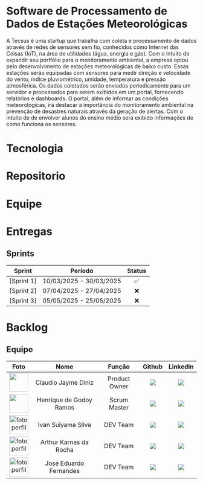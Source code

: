 # Software de Processamento de Dados de Estações Meteorológicas

A Tecsus é uma startup que trabalha com coleta e processamento de dados através de redes de sensores sem fio, conhecidos como Internet das Coisas (IoT), na área de utilidades (água, energia e gás). Com o intuito de expandir seu portfólio para o monitoramento ambiental, a empresa optou pelo desenvolvimento de estações meteorológicas de baixo custo. Essas estações serão equipadas com sensores para medir direção e velocidade do vento, índice pluviométrico, umidade, temperatura e pressão atmosférica. Os dados coletados serão enviados periodicamente para um servidor e processados para serem exibidos em um portal, fornecendo relatórios e dashboards. O portal, além de informar as condições meteorológicas, irá destacar a importância do monitoramento ambiental na prevenção de desastres naturais através da geração de alertas. Com o intuito de de envolver alunos do ensino médio será exibido informações de como funciona os sensores.

# Tecnologia

# Repositorio

# Equipe

# Entregas
 
##  Sprints
| Sprint | Período | Status |
| :----: | :-----: | :----: |
| [Sprint 1]| 10/03/2025 - 30/03/2025 | ✅ |  <br>
| [Sprint 2]| 07/04/2025 - 27/04/2025 | ❌ | <br>
| [Sprint 3]| 05/05/2025 - 25/05/2025 | ❌ | <br>

# Backlog


##  Equipe
| Foto | Nome | Função | Github | LinkedIn |
| :--: | :----: | :--: | :----: | :------: |
| <img src="https://avatars.githubusercontent.com/u/142222453?v=4" width=50px> | Claudio Jayme Diniz | Product Owner | <a href="https://github.com/ClaudioJaymeDiniz"><img src="https://img.shields.io/badge/GitHub-100000?style=for-the-badge&logo=github&logoColor=white"></a> | <a href=""><img src="https://img.shields.io/badge/LinkedIn-0077B5?style=for-the-badge&logo=linkedin&logoColor=white"></a> |
| <img src="https://avatars.githubusercontent.com/u/180947430?v=4" width=50px> | Henrique de Godoy Ramos | Scrum Master | <a href="https://github.com/Henrique-GRamos"><img src="https://img.shields.io/badge/GitHub-100000?style=for-the-badge&logo=github&logoColor=white"></a> | <a href=""><img src="https://img.shields.io/badge/LinkedIn-0077B5?style=for-the-badge&logo=linkedin&logoColor=white"></a> |
| <a href="https://github.com/IvanSuiyama"> <img src="https://avatars.githubusercontent.com/u/111767391?v=4" alt="fotoperfil" width="50"></a> | Ivan Suiyama Silva | DEV Team | <a href="https://github.com/IvanSuiyama"><img src="https://img.shields.io/badge/GitHub-100000?style=for-the-badge&logo=github&logoColor=white"></a> | <a href=""><img src="https://img.shields.io/badge/LinkedIn-0077B5?style=for-the-badge&logo=linkedin&logoColor=white"></a> |
| <a href="https://github.com/Karnas01"> <img src="https://avatars.githubusercontent.com/u/128647638?v=4" alt="fotoperfil" width="50"></a> | Arthur Karnas da Rocha | DEV Team | <a href="https://github.com/Karnas01"><img src="https://img.shields.io/badge/GitHub-100000?style=for-the-badge&logo=github&logoColor=white"></a> | <a href=""><img src="https://img.shields.io/badge/LinkedIn-0077B5?style=for-the-badge&logo=linkedin&logoColor=white"></a> |
|  <a href="https://github.com/ZduardoPereira"><img src="https://avatars.githubusercontent.com/u/127692036?v=4" alt="fotoperfil" width="50"></a> | José Eduardo Fernandes | DEV Team | <a href="https://github.com/ZduardoPereira"><img src='https://img.shields.io/badge/GitHub-100000?style=for-the-badge&logo=github&logoColor=white&color=000000'/></a> | <a href="https://www.linkedin.com/in/jos%C3%A9-eduardo-fernandes-pereira-b26517284/"><img src="https://img.shields.io/badge/LinkedIn-0077B5?style=for-the-badge&logo=linkedin&logoColor=white"></a> |
